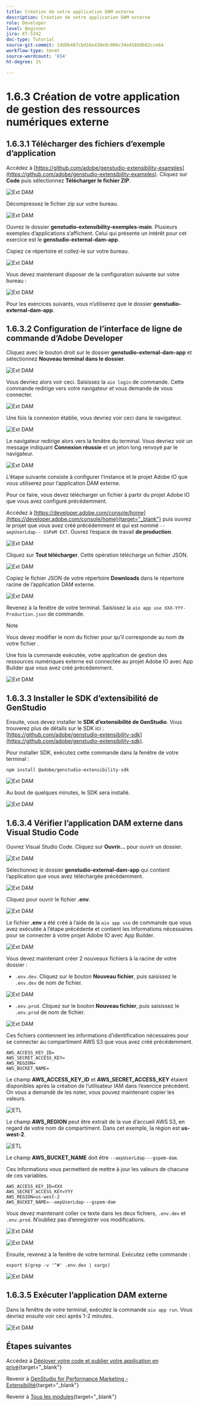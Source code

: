 ```yaml
---
title: Création de votre application DAM externe
description: Création de votre application DAM externe
role: Developer
level: Beginner
jira: KT-5342
doc-type: Tutorial
source-git-commit: 1dd8b487cbd16e438e9c006c34e458ddb82cce64
workflow-type: tm+mt
source-wordcount: '654'
ht-degree: 1%

---
```


# 1.6.3 Création de votre application de gestion des ressources numériques externe

## 1.6.3.1 Télécharger des fichiers d’exemple d’application

Accédez à [https://github.com/adobe/genstudio-extensibility-examples](https://github.com/adobe/genstudio-extensibility-examples). Cliquez sur **Code** puis sélectionnez **Télécharger le fichier ZIP**.

![Ext DAM](./images/extdam1.png)

Décompressez le fichier zip sur votre bureau.

![Ext DAM](./images/extdam2.png)

Ouvrez le dossier **genstudio-extensibility-exemples-main**. Plusieurs exemples d’applications s’affichent. Celui qui présente un intérêt pour cet exercice est le **genstudio-external-dam-app**.

Copiez ce répertoire et collez-le sur votre bureau.

![Ext DAM](./images/extdam4.png)

Vous devez maintenant disposer de la configuration suivante sur votre bureau :

![Ext DAM](./images/extdam3.png)

Pour les exercices suivants, vous n’utiliserez que le dossier **genstudio-external-dam-app**.

## 1.6.3.2 Configuration de l’interface de ligne de commande d’Adobe Developer

Cliquez avec le bouton droit sur le dossier **genstudio-external-dam-app** et sélectionnez **Nouveau terminal dans le dossier**.

![Ext DAM](./images/extdam5.png)

Vous devriez alors voir ceci. Saisissez la `aio login` de commande. Cette commande redirige vers votre navigateur et vous demande de vous connecter.

![Ext DAM](./images/extdam6.png)

Une fois la connexion établie, vous devriez voir ceci dans le navigateur.

![Ext DAM](./images/extdam7.png)

Le navigateur redirige alors vers la fenêtre du terminal. Vous devriez voir un message indiquant **Connexion réussie** et un jeton long renvoyé par le navigateur.

![Ext DAM](./images/extdam8.png)

L’étape suivante consiste à configurer l’instance et le projet Adobe IO que vous utiliserez pour l’application DAM externe.

Pour ce faire, vous devez télécharger un fichier à partir du projet Adobe IO que vous avez configuré précédemment.

Accédez à [https://developer.adobe.com/console/home](https://developer.adobe.com/console/home){target="_blank"} puis ouvrez le projet que vous avez créé précédemment et qui est nommé `--aepUserLdap-- GSPeM EXT`. Ouvrez l’espace de travail **de production**.

![Ext DAM](./images/extdam9.png)

Cliquez sur **Tout télécharger**. Cette opération télécharge un fichier JSON.

![Ext DAM](./images/extdam10.png)

Copiez le fichier JSON de votre répertoire **Downloads** dans le répertoire racine de l’application DAM externe.

![Ext DAM](./images/extdam11.png)

Revenez à la fenêtre de votre terminal. Saisissez la `aio app use XXX-YYY-Production.json` de commande.

>[!NOTE]
>
>Vous devez modifier le nom du fichier pour qu’il corresponde au nom de votre fichier .

Une fois la commande exécutée, votre application de gestion des ressources numériques externe est connectée au projet Adobe IO avec App Builder que vous avez créé précédemment.

![Ext DAM](./images/extdam12.png)

## 1.6.3.3 Installer le SDK d’extensibilité de GenStudio

Ensuite, vous devez installer le **SDK d’extensibilité de GenStudio**. Vous trouverez plus de détails sur le SDK ici : [https://github.com/adobe/genstudio-extensibility-sdk](https://github.com/adobe/genstudio-extensibility-sdk).

Pour installer SDK, exécutez cette commande dans la fenêtre de votre terminal :

`npm install @adobe/genstudio-extensibility-sdk`

![Ext DAM](./images/extdam13.png)

Au bout de quelques minutes, le SDK sera installé.

![Ext DAM](./images/extdam14.png)

## 1.6.3.4 Vérifier l’application DAM externe dans Visual Studio Code

Ouvrez Visual Studio Code. Cliquez sur **Ouvrir...** pour ouvrir un dossier.

![Ext DAM](./images/extdam15.png)

Sélectionnez le dossier **genstudio-external-dam-app** qui contient l’application que vous avez téléchargée précédemment.

![Ext DAM](./images/extdam16.png)

Cliquez pour ouvrir le fichier **.env**.

![Ext DAM](./images/extdam17.png)

Le fichier **.env** a été créé à l’aide de la `aio app use` de commande que vous avez exécutée à l’étape précédente et contient les informations nécessaires pour se connecter à votre projet Adobe IO avec App Builder.

![Ext DAM](./images/extdam18.png)

Vous devez maintenant créer 2 nouveaux fichiers à la racine de votre dossier :

- `.env.dev`. Cliquez sur le bouton **Nouveau fichier**, puis saisissez le `.env.dev` de nom de fichier.

![Ext DAM](./images/extdam19.png)

- `.env.prod`.  Cliquez sur le bouton **Nouveau fichier**, puis saisissez le `.env.prod` de nom de fichier.

![Ext DAM](./images/extdam20.png)

Ces fichiers contiennent les informations d’identification nécessaires pour se connecter au compartiment AWS S3 que vous avez créé précédemment.

```
AWS_ACCESS_KEY_ID=
AWS_SECRET_ACCESS_KEY=
AWS_REGION=
AWS_BUCKET_NAME=
```

Le champ **AWS_ACCESS_KEY_ID** et **AWS_SECRET_ACCESS_KEY** étaient disponibles après la création de l’utilisateur IAM dans l’exercice précédent. On vous a demandé de les noter, vous pouvez maintenant copier les valeurs.

![ETL](./images/cred1.png)

Le champ **AWS_REGION** peut être extrait de la vue d’accueil AWS S3, en regard de votre nom de compartiment. Dans cet exemple, la région est **us-west-2**.

![ETL](./images/bucket2.png)

Le champ **AWS_BUCKET_NAME** doit être `--aepUserLdap---gspem-dam`.

Ces informations vous permettent de mettre à jour les valeurs de chacune de ces variables.

```
AWS_ACCESS_KEY_ID=XXX
AWS_SECRET_ACCESS_KEY=YYY
AWS_REGION=us-west-2
AWS_BUCKET_NAME=--aepUserLdap---gspem-dam
```

Vous devez maintenant coller ce texte dans les deux fichiers, `.env.dev` et `.env.prod`. N’oubliez pas d’enregistrer vos modifications.

![Ext DAM](./images/extdam21.png)


![Ext DAM](./images/extdam22.png)

Ensuite, revenez à la fenêtre de votre terminal. Exécutez cette commande :

`export $(grep -v '^#' .env.dev | xargs)`

![Ext DAM](./images/extdam23.png)

## 1.6.3.5 Exécuter l’application DAM externe

Dans la fenêtre de votre terminal, exécutez la commande `aio app run`. Vous devriez ensuite voir ceci après 1-2 minutes.

![Ext DAM](./images/extdam24.png)

## Étapes suivantes

Accédez à [Déployer votre code et publier votre application en privé](./ex4.md){target="_blank"}

Revenir à [GenStudio for Performance Marketing - Extensibilité](./genstudioext.md){target="_blank"}

Revenir à [Tous les modules](./../../../overview.md){target="_blank"}
